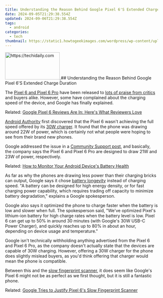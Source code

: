 ```yaml
---
title: Understanding the Reason Behind Google Pixel 6'S Extended Charge Duration
date: 2024-09-05T21:29:38.554Z
updated: 2024-09-06T21:29:38.554Z
tags:
  - android
categories:
  - tech
thumbnail: https://static1.howtogeekimages.com/wordpress/wp-content/uploads/2021/11/google-pixel-6-camera-bump-copy.jpg
---
```


<!-- affiliate ads begin -->
<a href="https://aligracehair.sjv.io/c/5597632/2135353/19272" target="_top" id="2135353">
  <img src="//a.impactradius-go.com/display-ad/19272-2135353" border="0" alt="https://techidaily.com" width="180" height="90"/>
</a>
<img height="0" width="0" src="https://aligracehair.sjv.io/i/5597632/2135353/19272" style="position:absolute;visibility:hidden;" border="0" />
<!-- affiliate ads end -->
## Understanding the Reason Behind Google Pixel 6'S Extended Charge Duration

The [Pixel 6 and Pixel 6 Pro](https://win11-tips.techidaily.com/unblocking-windows-upgrade-error-xc004f050-code/) have been released to [lots of praise from critics](https://unlock-android.techidaily.com/top-apps-and-online-tools-to-track-itel-p55t-phone-withwithout-imei-number-by-drfone-android/) and buyers alike. However, some have complained about the charging speed of the device, and Google has finally explained.

Related: [Google Pixel 6 Reviews Are In: Here's What Reviewers Love](https://unlock-android.techidaily.com/top-apps-and-online-tools-to-track-itel-p55t-phone-withwithout-imei-number-by-drfone-android/) 

[Android Authority](https://www.androidauthority.com/google-pixel-6-charging-test-3051231/) first discovered that the Pixel 6 wasn't achieving the full speed offered by its [30W charger](https://snapchat-videos.techidaily.com/new-elevate-your-social-media-presence-by-pining-on-snapchat/). It found that the phone was drawing around 22W of power, which is certainly not what people were hoping to see from their brand new phones.

 Google addressed the issue in a [Community Support post](https://support.google.com/pixelphone/thread/135906719/how-charging-works-on-pixel-6-and-pixel-6-pro?hl=en), and basically, the company says the Pixel 6 and Pixel 6 Pro are designed to draw 21W and 23W of power, respectively.

Related: [How to Monitor Your Android Device's Battery Health](https://screen-mirror.techidaily.com/how-to-use-allshare-cast-to-turn-on-screen-mirroring-on-motorola-moto-g14-drfone-by-drfone-android/) 

 As far as why the phones are drawing less power than their charging bricks can output, Google says it chose [battery longevity](https://screen-mirror.techidaily.com/how-to-use-allshare-cast-to-turn-on-screen-mirroring-on-motorola-moto-g14-drfone-by-drfone-android/) instead of charging speed. "A battery can be designed for high energy density, or for fast charging power capability, which requires trading off capacity to minimize battery degradation," explains a Google spokesperson.

 Google also says it optimized the phone to charge faster when the battery is low and slower when full. The spokesperson said, "We've optimized Pixel's lithium-ion battery for high charge rates when the battery level is low. Pixel 6 can get up to 50% in around 30 minutes (with Google's 30W USB-C Power Charger), and quickly reaches up to 80% in about an hour, depending on device usage and temperature."

 Google isn't technically withholding anything advertised from the Pixel 6 and Pixel 6 Pro, as the company doesn't actually state that the devices are capable of 30W charging. However, offering a 30W charger for the phone does slightly mislead buyers, as you'd think offering that charger would mean the phone is compatible.

 Between this and the [slow fingerprint scanner](https://tiktok-video-recordings.techidaily.com/updated-expert-strategies-for-keeping-tiktok-videos-available/), it does seem like Google's Pixel 6 might not be as perfect as we first thought, but it is still a fantastic phone.

Related: [Google Tries to Justify Pixel 6's Slow Fingerprint Scanner](https://tiktok-video-recordings.techidaily.com/updated-expert-strategies-for-keeping-tiktok-videos-available/)

<ins class="adsbygoogle"
     style="display:block"
     data-ad-format="autorelaxed"
     data-ad-client="ca-pub-7571918770474297"
     data-ad-slot="1223367746"></ins>



<ins class="adsbygoogle"
     style="display:block"
     data-ad-client="ca-pub-7571918770474297"
     data-ad-slot="8358498916"
     data-ad-format="auto"
     data-full-width-responsive="true"></ins>


